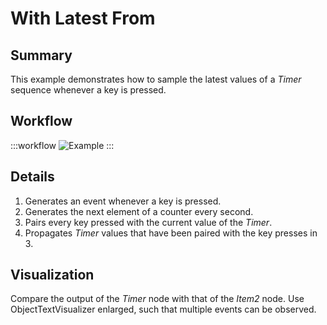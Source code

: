 # With Latest From 

## Summary
This example demonstrates how to sample the latest values of a *Timer* sequence whenever a key is pressed.


## Workflow

:::workflow
![Example](~/workflows/ReactiveExamples/WithLatestFrom/WithLatestFrom.bonsai)
:::


## Details
1. Generates an event whenever a key is pressed.
2. Generates the next element of a counter every second.
3. Pairs every key pressed with the current value of the *Timer*.
4. Propagates *Timer* values that have been paired with the key presses in 3. 


## Visualization

Compare the output of the *Timer* node with that of the *Item2* node. Use ObjectTextVisualizer enlarged, such that multiple events can be observed. 

